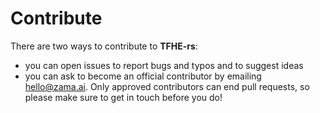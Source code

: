 # Contribute

There are two ways to contribute to **TFHE-rs**:

* you can open issues to report bugs and typos and to suggest ideas
* you can ask to become an official contributor by emailing hello@zama.ai. Only approved contributors can  end pull requests, so please make sure to get in touch before you do!
